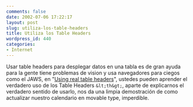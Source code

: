 ```yaml
---
comments: false
date: 2002-07-06 17:22:17
layout: post
slug: utiliza-los-table-headers
title: Utiliza los Table Headers
wordpress_id: 440
categories:
- Internet
---
```


Usar table headers para desplegar datos en una tabla es de gran ayuda para la gente tiene problemas de vision y usa navegadores para ciegos como el JAWS, en &#34;[Using real table headers](http://diveintomark.org/archives/2002/07/04.html#day_19_using_real_table_headers)&#34;, ustedes pueden aprender el verdadero uso de los Table Headers `&lt;th&gt;`, aparte de explicarnos el verdadero sentido de usarlo, nos da una limpia demostración de como actualizar nuestro calendario en movable type, imperdible.




 

